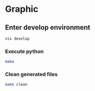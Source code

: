 # Graphic

## Enter develop environment
```bash
nix develop
```

### Execute python
```bash
make
```

### Clean generated files
```bash
make clean
```